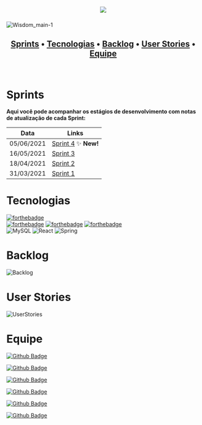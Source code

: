 <h5 align="center">
      <center><img src="https://github.com/LeticiaSan/Plataforma-de-Ensino---Time-1/blob/main/wisdom_logo.png?raw=true">
      </center>    
</h5>

![Wisdom_main-1](https://user-images.githubusercontent.com/40868447/118412297-973e4e00-b66f-11eb-8871-8c60706dc4c4.jpg)



 <h2>
 <p align="center">
    <a href="#Sprints">Sprints</a> •
    <a href="#Tecnologias">Tecnologias</a> •
    <a href="#Backlog">Backlog</a> •
    <a href="#User-Stories">User Stories</a> •
    <a href="#Equipe">Equipe</a>
 </p></h2> 
 <br>
 
# Sprints

**Aqui você pode acompanhar os estágios de desenvolvimento com notas de atualização de cada Sprint:**

| Data | Links |
| ------ | ------ |
|    05/06/2021    |[Sprint 4](https://github.com/LeticiaSan/Plataforma-de-Ensino---Time-1/tree/sprint_4) :sparkles: **New!** |
|    16/05/2021    |[Sprint 3](https://github.com/LeticiaSan/Plataforma-de-Ensino---Time-1/tree/sprint_3) | 
|    18/04/2021    |[Sprint 2](https://github.com/LeticiaSan/Plataforma-de-Ensino---Time-1/tree/sprint_2) |
|    31/03/2021    |[Sprint 1](https://github.com/LeticiaSan/Plataforma-de-Ensino---Time-1/tree/sprint_1) |

# Tecnologias
[![forthebadge](https://forthebadge.com/images/badges/made-with-java.svg)](https://forthebadge.com) <br>
[![forthebadge](https://forthebadge.com/images/badges/uses-js.svg)](https://forthebadge.com)
[![forthebadge](https://forthebadge.com/images/badges/uses-html.svg)](https://forthebadge.com) 
[![forthebadge](https://forthebadge.com/images/badges/uses-css.svg)](https://forthebadge.com)<br>
<img alt="MySQL" src="https://img.shields.io/badge/mysql-%2300f.svg?&style=for-the-badge&logo=mysql&logoColor=white"/>
<img alt="React" src="https://img.shields.io/badge/react%20-%2320232a.svg?&style=for-the-badge&logo=react&logoColor=%2361DAFB"/>
<img alt="Spring" src="https://img.shields.io/badge/spring%20-%236DB33F.svg?&style=for-the-badge&logo=spring&logoColor=white"/>


# Backlog
<img alt="Backlog" src="https://media.discordapp.net/attachments/809534694173573136/821877091363979274/backlog1_1.png?width=391&height=498"/>

# User Stories
<img alt="UserStories" src="https://media.discordapp.net/attachments/811312529740922880/827025091828776970/unknown.png?width=709&height=498"/>

# Equipe

[![Github Badge](https://img.shields.io/badge/MASTER-Letícia_Santos-100000?style=for-the-badge&logo=github&logoColor=white)](https://github.com/LeticiaSan)

[![Github Badge](https://img.shields.io/badge/PO-Guilherme_Garcia-100000?style=for-the-badge&logo=github&logoColor=white)](https://github.com/guilherme4garcia)

[![Github Badge](https://img.shields.io/badge/DEV-Gabriel_Teixeira-100000?style=for-the-badge&logo=github&logoColor=white)](https://github.com/Gabrieltg7)

[![Github Badge](https://img.shields.io/badge/DEV-Luis_Verola-100000?style=for-the-badge&logo=github&logoColor=white)](https://github.com/LVerola)

[![Github Badge](https://img.shields.io/badge/DEV-Lucca_Santiago-100000?style=for-the-badge&logo=github&logoColor=white)](https://github.com/LuccaSantiagoDev)

[![Github Badge](https://img.shields.io/badge/DEV-Henrique_Erzinger-100000?style=for-the-badge&logo=github&logoColor=white)](https://github.com/henrique73)



